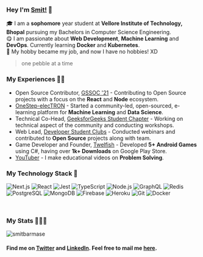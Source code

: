### Hey I'm [Smit!](https://smitbarmase.github.io) 🚀

🎓 I am a **sophomore** year student at **Vellore Institute of Technology, Bhopal** pursuing my Bachelors in Computer Science Engineering. </br>
😋 I am passionate about **Web Development**, **Machine Learning** and **DevOps**. Currently learning **Docker** and **Kubernetes**. </br>
👾 My hobby became my job, and now I have no hobbies! XD </br>

> one pebble at a time

### My Experiences 🙌🏻
- Open Source Contributor, [GSSOC '21](https://gssoc.girlscript.tech/) - Contributing to Open Source projects with a focus on the **React** and **Node** ecosystem.
- [OneStep-elecTRON](https://github.com/OneStep-elecTRON/onestep-electron.github.io) - Started a community-led, open-sourced, e-learning platform for **Machine Learning** and **Data Science**.
- Technical Co-Head, [GeeksforGeeks Student Chapter](https://github.com/GeeksforGeeks-VIT-Bhopal/geeksforgeeks-vit-bhopal.github.io) - Working on technical aspect of the community and conducting workshops.
- Web Lead, [Developer Student Clubs](https://github.com/DSCVITBHOPAL/dscvitbhopal.github.io) - Conducted webinars and contributed to **Open Source** projects along with team.
- Game Developer and Founder, [Twelfish](https://play.google.com/store/apps/dev?id=8640212175044390799&hl=en_IN&gl=US) - Developed **5+ Android Games** using C#, having over **1k+ Downloads** on Google Play Store.
- [YouTuber](https://www.youtube.com/channel/UCNN-8t9vWnL0jydIHMr1KHg) - I make educational videos on **Problem Solving**.

### My Technology Stack 🤗
![Next.js](https://img.shields.io/badge/-Next.js-24292E?&logo=next.js)
![React](https://img.shields.io/badge/-React-24292E?&logo=React)
![Jest](https://img.shields.io/badge/-Jest-24292E?&logo=jest&logoColor=BC1224)
![TypeScript](https://img.shields.io/badge/-TypeScript-24292E?&logo=typescript)
![Node.js](https://img.shields.io/badge/-Node.js-24292E?&logo=node.js)
![GraphQL](https://img.shields.io/badge/-GraphQL-24292E?&logo=graphql&logoColor=E10098)
![Redis](https://img.shields.io/badge/-Redis-24292E?&logo=redis)
![PostgreSQL](https://img.shields.io/badge/-PostgreSQL-24292E?&logo=postgresql&logoColor=30648c)
![MongoDB](https://img.shields.io/badge/-MongoDB-24292E?&logo=mongodb&logoColor=4db33d)
![Firebase](https://img.shields.io/badge/-Firebase-24292E?&logo=firebase&logoColor=FFCB2B)
![Heroku](https://img.shields.io/badge/-Heroku-24292E?&logo=heroku&logoColor=645FA1)
![Git](https://img.shields.io/badge/-Git-24292E?&logo=git&logoColor=E94D2E)
![Docker](https://img.shields.io/badge/-Docker-24292E?&logo=docker&logoColor=0DB7ED)

<br />

### My Stats 👨🏻‍💻
<img src="https://github-readme-stats.vercel.app/api?username=smitbarmase&layout=compact&hide_title=true&include_all_commits=true" alt="smitbarmase" />

#### Find me on <a href="https://www.twitter.com/smitbarmase">Twitter</a> and <a href="https://www.linkedin.com/in/smitbarmase">LinkedIn</a>. Feel free to mail me <a href="mailto:smitbarmase@outlook.com">here</a>.
